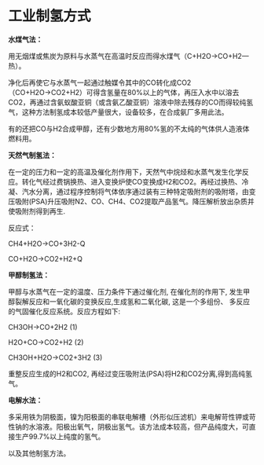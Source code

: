 # 工业制氢方式


**水煤气法：**

用无烟煤或焦炭为原料与水蒸气在高温时反应而得水煤气（C+H2O→CO+H2—热）。

净化后再使它与水蒸气一起通过触媒令其中的CO转化成CO2（CO+H2O→CO2+H2）可得含氢量在80%以上的气体，再压入水中以溶去CO2，再通过含氨蚁酸亚铜（或含氨乙酸亚铜）溶液中除去残存的CO而得较纯氢气，这种方法制氢成本较低产量很大，设备较多，在合成氨厂多用此法。

有的还把CO与H2合成甲醇，还有少数地方用80%氢的不太纯的气体供人造液体燃料用。

**天然气制氢法：**

在一定的压力和一定的高温及催化剂作用下，天然气中烷烃和水蒸气发生化学反应。转化气经过费锅换热、进入变换炉使CO变换成H2和CO2。再经过换热、冷凝、汽水分离，通过程序控制将气体依序通过装有三种特定吸附剂的吸附塔，由变压吸附(PSA)升压吸附N2、CO、CH4、CO2提取产品氢气。降压解析放出杂质并使吸附剂得到再生.

反应式：

CH4+H2O→CO+3H2-Q

CO+H2O→CO2+H2+Q

**甲醇制氢法：**

甲醇与水蒸气在一定的温度、压力条件下通过催化剂, 在催化剂的作用下, 发生甲醇裂解反应和一氧化碳的变换反应,生成氢和二氧化碳, 这是一个多组份、 多反应的气固催化反应系统。反应方程如下:

CH3OH→CO+2H2 (1)

H2O+CO→CO2+H2 (2)

CH3OH+H2O→CO2+3H2 (3)

重整反应生成的H2和CO2, 再经过变压吸附法(PSA)将H2和CO2分离,得到高纯氢气。

**电解水法：**

多采用铁为阴极面，镍为阳极面的串联电解槽（外形似压滤机）来电解苛性钾或苛性钠的水溶液。阳极出氧气，阴极出氢气。该方法成本较高，但产品纯度大，可直接生产99.7%以上纯度的氢气。

以及其他制氢方法。
